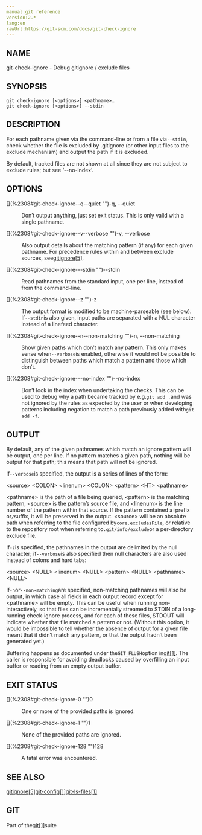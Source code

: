 ```yaml
---
manual:git reference
version:2.*
lang:en
rawUrl:https://git-scm.com/docs/git-check-ignore
---
```



## [](%2308#_name "")NAME<a name="_name"></a>


git-check-ignore - Debug gitignore / exclude files





## [](%2308#_synopsis "")SYNOPSIS<a name="_synopsis"></a>

```
git check-ignore [<options>] <pathname>…​
git check-ignore [<options>] --stdin
```




## [](%2308#_description "")DESCRIPTION<a name="_description"></a>


For each pathname given via the command-line or from a file via`--stdin`, check whether the file is excluded by .gitignore (or other input files to the exclude mechanism) and output the path if it is excluded.




By default, tracked files are not shown at all since they are not subject to exclude rules; but see ‘--no-index’.





## [](%2308#_options "")OPTIONS<a name="_options"></a>
<dl><dt id='git-check-ignore--q--quiet'>[](%2308#git-check-ignore--q--quiet "")-q, --quiet</dt><dd>

Don’t output anything, just set exit status. This is only valid with a single pathname.

</dd><dt id='git-check-ignore--v--verbose'>[](%2308#git-check-ignore--v--verbose "")-v, --verbose</dt><dd>

Also output details about the matching pattern (if any) for each given pathname. For precedence rules within and between exclude sources, see[gitignore[5]](%2286    "").

</dd><dt id='git-check-ignore---stdin'>[](%2308#git-check-ignore---stdin "")--stdin</dt><dd>

Read pathnames from the standard input, one per line, instead of from the command-line.

</dd><dt id='git-check-ignore--z'>[](%2308#git-check-ignore--z "")-z</dt><dd>

The output format is modified to be machine-parseable (see below). If`--stdin`is also given, input paths are separated with a NUL character instead of a linefeed character.

</dd><dt id='git-check-ignore--n--non-matching'>[](%2308#git-check-ignore--n--non-matching "")-n, --non-matching</dt><dd>

Show given paths which don’t match any pattern. This only makes sense when`--verbose`is enabled, otherwise it would not be possible to distinguish between paths which match a pattern and those which don’t.

</dd><dt id='git-check-ignore---no-index'>[](%2308#git-check-ignore---no-index "")--no-index</dt><dd>

Don’t look in the index when undertaking the checks. This can be used to debug why a path became tracked by e.g.`git add .`and was not ignored by the rules as expected by the user or when developing patterns including negation to match a path previously added with`git add -f`.

</dd></dl>



## [](%2308#_output "")OUTPUT<a name="_output"></a>


By default, any of the given pathnames which match an ignore pattern will be output, one per line. If no pattern matches a given path, nothing will be output for that path; this means that path will not be ignored.




If`--verbose`is specified, the output is a series of lines of the form:




&lt;source&gt; &lt;COLON&gt; &lt;linenum&gt; &lt;COLON&gt; &lt;pattern&gt; &lt;HT&gt; &lt;pathname&gt;




&lt;pathname&gt; is the path of a file being queried, &lt;pattern&gt; is the matching pattern, &lt;source&gt; is the pattern’s source file, and &lt;linenum&gt; is the line number of the pattern within that source. If the pattern contained a`!`prefix or`/`suffix, it will be preserved in the output. &lt;source&gt; will be an absolute path when referring to the file configured by`core.excludesFile`, or relative to the repository root when referring to`.git/info/exclude`or a per-directory exclude file.




If`-z`is specified, the pathnames in the output are delimited by the null character; if`--verbose`is also specified then null characters are also used instead of colons and hard tabs:




&lt;source&gt; &lt;NULL&gt; &lt;linenum&gt; &lt;NULL&gt; &lt;pattern&gt; &lt;NULL&gt; &lt;pathname&gt; &lt;NULL&gt;




If`-n`or`--non-matching`are specified, non-matching pathnames will also be output, in which case all fields in each output record except for &lt;pathname&gt; will be empty. This can be useful when running non-interactively, so that files can be incrementally streamed to STDIN of a long-running check-ignore process, and for each of these files, STDOUT will indicate whether that file matched a pattern or not. (Without this option, it would be impossible to tell whether the absence of output for a given file meant that it didn’t match any pattern, or that the output hadn’t been generated yet.)




Buffering happens as documented under the`GIT_FLUSH`option in[git[1]](%2248    ""). The caller is responsible for avoiding deadlocks caused by overfilling an input buffer or reading from an empty output buffer.





## [](%2308#_exit_status "")EXIT STATUS<a name="_exit_status"></a>
<dl><dt id='git-check-ignore-0'>[](%2308#git-check-ignore-0 "")0</dt><dd>

One or more of the provided paths is ignored.

</dd><dt id='git-check-ignore-1'>[](%2308#git-check-ignore-1 "")1</dt><dd>

None of the provided paths are ignored.

</dd><dt id='git-check-ignore-128'>[](%2308#git-check-ignore-128 "")128</dt><dd>

A fatal error was encountered.

</dd></dl>



## [](%2308#_see_also "")SEE ALSO<a name="_see_also"></a>


[gitignore[5]](%2286    "")[git-config[1]](%2249    "")[git-ls-files[1]](%2315    "")





## [](%2308#_git "")GIT<a name="_git"></a>


Part of the[git[1]](%2248    "")suite





